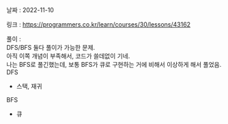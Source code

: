날짜 : 2022-11-10  

링크 : https://programmers.co.kr/learn/courses/30/lessons/43162  

풀이 :  
DFS/BFS 둘다 풀이가 가능한 문제.  
아직 이쪽 개념이 부족해서, 코드가 쓸데없이 기네.  
나는 BFS로 풀긴했는데, 보통 BFS가 큐로 구현하는 거에 비해서 이상하게 해서 풀었음.  
DFS  
 - 스택, 재귀  
  
BFS
 - 큐
